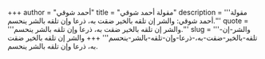 +++
author = "أحمد شوقي"
title = "مقولة أحمد شوقي"
description = '''مقولة أحمد شوقي: والشر إن تلقه بالخير ضقت به، ذرعا وإن تلقه بالشر ينحسم.'''
quote = '''والشر إن تلقه بالخير ضقت به، ذرعا وإن تلقه بالشر ينحسم.'''
slug = '''والشر-إن-تلقه-بالخير-ضقت-به،-ذرعا-وإن-تلقه-بالشر-ينحسم'''
+++
والشر إن تلقه بالخير ضقت به، ذرعا وإن تلقه بالشر ينحسم.
